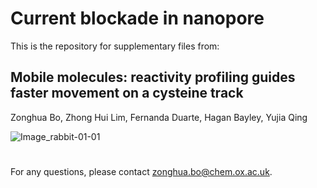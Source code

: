 # Current blockade in nanopore

This is the repository for supplementary files from:

## Mobile molecules: reactivity profiling guides faster movement on a cysteine track
Zonghua Bo, Zhong Hui Lim, Fernanda Duarte, Hagan Bayley, Yujia Qing


![Image_rabbit-01-01](https://user-images.githubusercontent.com/46780283/212741477-310a5979-9930-4b8a-917b-216c6f65f591.png)


#

For any questions, please contact zonghua.bo@chem.ox.ac.uk.
